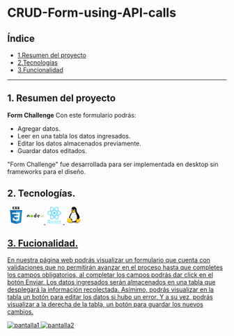 # CRUD-Form-using-API-calls



## Índice

* [1.Resumen del proyecto](#1-resumen-del-proyecto)
* [2.Tecnologías](#2-tecnologías)
* [3.Funcionalidad ](#3-prototipos)


***

## 1. Resumen del proyecto
**Form Challenge** Con este formulario podrás: 
* Agregar datos.
* Leer en una tabla los datos ingresados.
* Editar los datos almacenados previamente.
* Guardar datos editados.

 "Form Challenge" fue desarrollada para ser implementada en desktop sin frameworks para el diseño.

## 2. Tecnologías.
 
 <img src="https://raw.githubusercontent.com/devicons/devicon/master/icons/css3/css3-original-wordmark.svg" alt="css3" width="40" height="40"/> </a> <a href="https://www.figma.com/" target="_blank" rel="noreferrer">  <img src="https://raw.githubusercontent.com/devicons/devicon/master/icons/nodejs/nodejs-original-wordmark.svg" alt="nodejs" width="40" height="40"/> </a> <a href="https://postman.com" target="_blank" rel="noreferrer">  </a> <a href="https://reactjs.org/" target="_blank" rel="noreferrer"> <img src="https://raw.githubusercontent.com/devicons/devicon/master/icons/react/react-original-wordmark.svg" alt="react" width="40" height="40"/> </a> <a href="https://sass-lang.com" target="_blank" rel="noreferrer">  <img src="https://raw.githubusercontent.com/devicons/devicon/master/icons/linux/linux-original.svg" alt="linux" width="40" height="40"/>


## 3. Fucionalidad.

En nuestra página web podrás visualizar un formulario que cuenta con validaciones que no permitirán avanzar en el proceso hasta que completes los campos obligatorios, al completar los campos podrás dar click en el botón Enviar. Los datos ingresados serán almacenados en una tabla que desplegará la información recolectada. Asímimo, podrás visualizar en la tabla un botón para editar los datos si hubo un error. Y a su vez, podrás visualizar a la derecha de la tabla, un botón para guardar los nuevos cambios.


![pantalla1](/src/components/assets/result1.png)
![pantalla2](/src/components/assets/result2.png)




